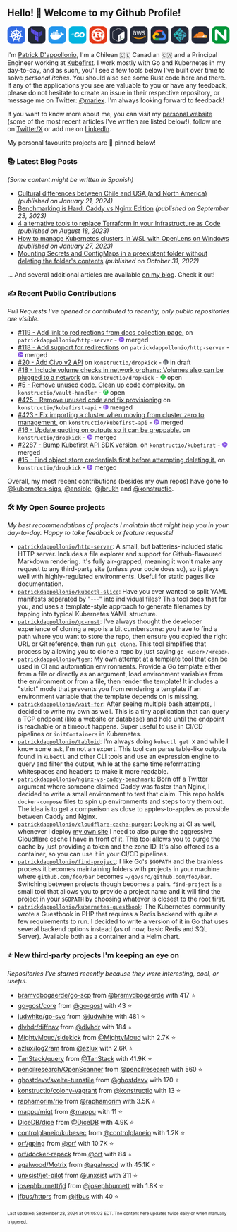 <!-- DO NOT EDIT THIS FILE DIRECTLY! This file was automatically generated from the tool in this repo. -->

## Hello! 👋 Welcome to my Github Profile!

<p align="center">
  <picture>
    <source media="(prefers-color-scheme: dark)" srcset="images/icons-dark.png">
    <source media="(prefers-color-scheme: light)" srcset="images/icons-light.png">
    <img src="images/icons-dark.png" alt="technologies I use">
  </picture>
</p>

I'm [Patrick D'appollonio](https://www.patrickdap.com), I'm a Chilean 🇨🇱 Canadian 🇨🇦 and a Principal Engineer working at [Kubefirst](https://kubefirst.io). I work mostly with Go and Kubernetes in my day-to-day, and as such, you'll see a few tools below I've built over time to solve *personal itches*. You should also see some Rust code here and there. If any of the applications you see are valuable to you or have any feedback, please do not hesitate to create an issue in their respective repository, or message me on Twitter: [@marlex](https://twitter.com/marlex). I'm always looking forward to feedback!

If you want to know more about me, you can visit my [personal website](https://www.patrickdap.com) (some of the most recent articles I've written are listed below!), follow me on [Twitter/X](https://twitter.com/marlex) or add me on [LinkedIn](https://www.linkedin.com/in/patrickdappollonio/).

My personal favourite projects are 📌 pinned below!
### 📚 Latest Blog Posts

*(Some content might be written in Spanish)*


* [Cultural differences between Chile and USA (and North America)](https://www.patrickdap.com/post/cultural-differences-chile-usa/?ref=github-profile) *(published on January 21, 2024)*
* [Benchmarking is Hard: Caddy vs Nginx Edition](https://www.patrickdap.com/post/benchmarking-is-hard/?ref=github-profile) *(published on September 23, 2023)*
* [4 alternative tools to replace Terraform in your Infrastructure as Code](https://www.patrickdap.com/post/ideas-replace-terraform/?ref=github-profile) *(published on August 18, 2023)*
* [How to manage Kubernetes clusters in WSL with OpenLens on Windows](https://www.patrickdap.com/post/openlens-wsl/?ref=github-profile) *(published on January 27, 2023)*
* [Mounting Secrets and ConfigMaps in a preexistent folder without deleting the folder's contents](https://www.patrickdap.com/post/mounting-secrets-configmaps-without-deleting/?ref=github-profile) *(published on October 31, 2022)*

... And several additional articles are available [on my blog](https://www.patrickdap.com/). Check it out!
### ✍️ Recent Public Contributions

*Pull Requests I've opened or contributed to recently, only public repositories are visible.*


* [#119 - Add link to redirections from docs collection page.](https://github.com/patrickdappollonio/http-server/pull/119) on `patrickdappollonio/http-server` - <img src="images/github-merged.png" width="12px" height="12px"> merged
* [#118 - Add support for redirections](https://github.com/patrickdappollonio/http-server/pull/118) on `patrickdappollonio/http-server` - <img src="images/github-merged.png" width="12px" height="12px"> merged
* [#20 - Add Civo v2 API](https://github.com/konstructio/dropkick/pull/20) on `konstructio/dropkick` - <img src="images/github-draft.png" width="12px" height="12px"> in draft
* [#18 - Include volume checks in network orphans: Volumes also can be plugged to a network](https://github.com/konstructio/dropkick/pull/18) on `konstructio/dropkick` - <img src="images/github-open.png" width="12px" height="12px"> open
* [#5 - Remove unused code. Clean up code complexity.](https://github.com/konstructio/vault-handler/pull/5) on `konstructio/vault-handler` - <img src="images/github-open.png" width="12px" height="12px"> open
* [#425 - Remove unused code and fix provisioning](https://github.com/konstructio/kubefirst-api/pull/425) on `konstructio/kubefirst-api` - <img src="images/github-merged.png" width="12px" height="12px"> merged
* [#423 - Fix importing a cluster when moving from cluster zero to management.](https://github.com/konstructio/kubefirst-api/pull/423) on `konstructio/kubefirst-api` - <img src="images/github-merged.png" width="12px" height="12px"> merged
* [#16 - Update quoting on outputs so it can be greppable.](https://github.com/konstructio/dropkick/pull/16) on `konstructio/dropkick` - <img src="images/github-merged.png" width="12px" height="12px"> merged
* [#2287 - Bump Kubefirst API SDK version.](https://github.com/konstructio/kubefirst/pull/2287) on `konstructio/kubefirst` - <img src="images/github-merged.png" width="12px" height="12px"> merged
* [#15 - Find object store credentials first before attempting deleting it.](https://github.com/konstructio/dropkick/pull/15) on `konstructio/dropkick` - <img src="images/github-merged.png" width="12px" height="12px"> merged

Overall, my most recent contributions (besides my own repos) have gone to 
[@kubernetes-sigs](https://github.com/kubernetes-sigs),
[@ansible](https://github.com/ansible),
[@jbrukh](https://github.com/jbrukh)
and [@konstructio](https://github.com/konstructio).
### 🛠️ My Open Source projects

*My best recommendations of projects I maintain that might help you in your day-to-day. Happy to take feedback or feature requests!*


* [`patrickdappollonio/http-server`](https://github.com/patrickdappollonio/http-server): A small, but batteries-included static HTTP server. Includes a file explorer and support for Github-flavoured Markdown rendering. It's fully air-grapped, meaning it won't make any request to any third-party site (unless your code does so), so it plays well with highly-regulated environments. Useful for static pages like documentation.
* [`patrickdappollonio/kubectl-slice`](https://github.com/patrickdappollonio/kubectl-slice): Have you ever wanted to split YAML manifests separated by "---" into individual files? This tool does that for you, and uses a template-style approach to generate filenames by tapping into typical Kubernetes YAML structure.
* [`patrickdappollonio/gc-rust`](https://github.com/patrickdappollonio/gc-rust): I've always thought the developer experience of cloning a repo is a bit cumbersome: you have to find a path where you want to store the repo, then ensure you copied the right URL or Git reference, then run `git clone`. This tool simplifies that process by allowing you to clone a repo by just saying `gc <user>/<repo>`.
* [`patrickdappollonio/tgen`](https://github.com/patrickdappollonio/tgen): My own attempt at a template tool that can be used in CI and automation environments. Provide a Go template either from a file or directly as an argument, load environment variables from the environment or from a file, then render the template! It includes a "strict" mode that prevents you from rendering a template if an environment variable that the template depends on is missing.
* [`patrickdappollonio/wait-for`](https://github.com/patrickdappollonio/wait-for): After seeing multiple bash attempts, I decided to write my own as well. This is a tiny application that can query a TCP endpoint (like a website or database) and hold until the endpoint is reachable or a timeout happens. Super useful to use in CI/CD pipelines or `initContainers` in Kubernetes.
* [`patrickdappollonio/tabloid`](https://github.com/patrickdappollonio/tabloid): I'm always doing `kubectl get X` and while I know some `awk`, I'm not an expert. This tool can parse table-like outputs found in `kubectl` and other CLI tools and use an expression engine to query and filter the output, while at the same time reformatting whitespaces and headers to make it more readable.
* [`patrickdappollonio/nginx-vs-caddy-benchmark`](https://github.com/patrickdappollonio/nginx-vs-caddy-benchmark): Born off a Twitter argument where someone claimed Caddy was faster than Nginx, I decided to write a small environment to test that claim. This repo holds `docker-compose` files to spin up environments and steps to try them out. The idea is to get a comparison as close to apples-to-apples as possible between Caddy and Nginx.
* [`patrickdappollonio/cloudflare-cache-purger`](https://github.com/patrickdappollonio/cloudflare-cache-purger): Looking at CI as well, whenever I deploy [my own site](https://www.patrickdap.com) I need to also purge the aggressive Cloudflare cache I have in front of it. This tool allows you to purge the cache by just providing a token and the zone ID. It's also offered as a container, so you can use it in your CI/CD pipelines.
* [`patrickdappollonio/find-project`](https://github.com/patrickdappollonio/find-project): I like Go's `$GOPATH` and the brainless process it becomes maintaining folders with projects in your machine where `github.com/foo/bar` becomes `~/go/src/github.com/foo/bar`. Switching between projects though becomes a pain. `find-project` is a small tool that allows you to provide a project name and it will find the project in your `$GOPATH` by choosing whatever is closest to the root first.
* [`patrickdappollonio/kubernetes-guestbook`](https://github.com/patrickdappollonio/kubernetes-guestbook): The Kubernetes community wrote a Guestbook in PHP that requires a Redis backend with quite a few requirements to run. I decided to write a version of it in Go that uses several backend options instead (as of now, basic Redis and SQL Server). Available both as a container and a Helm chart.
### ⭐ New third-party projects I'm keeping an eye on

*Repositories I've starred recently because they were interesting, cool, or useful.*


* [bramvdbogaerde/go-scp](https://github.com/bramvdbogaerde/go-scp) from [@bramvdbogaerde](https://github.com/bramvdbogaerde) with 417 ⭐️
* [go-gost/core](https://github.com/go-gost/core) from [@go-gost](https://github.com/go-gost) with 43 ⭐️
* [judwhite/go-svc](https://github.com/judwhite/go-svc) from [@judwhite](https://github.com/judwhite) with 481 ⭐️
* [dlvhdr/diffnav](https://github.com/dlvhdr/diffnav) from [@dlvhdr](https://github.com/dlvhdr) with 184 ⭐️
* [MightyMoud/sidekick](https://github.com/MightyMoud/sidekick) from [@MightyMoud](https://github.com/MightyMoud) with 2.7K ⭐️
* [azlux/log2ram](https://github.com/azlux/log2ram) from [@azlux](https://github.com/azlux) with 2.6K ⭐️
* [TanStack/query](https://github.com/TanStack/query) from [@TanStack](https://github.com/TanStack) with 41.9K ⭐️
* [pencilresearch/OpenScanner](https://github.com/pencilresearch/OpenScanner) from [@pencilresearch](https://github.com/pencilresearch) with 560 ⭐️
* [ghostdevv/svelte-turnstile](https://github.com/ghostdevv/svelte-turnstile) from [@ghostdevv](https://github.com/ghostdevv) with 170 ⭐️
* [konstructio/colony-vagrant](https://github.com/konstructio/colony-vagrant) from [@konstructio](https://github.com/konstructio) with 13 ⭐️
* [raphamorim/rio](https://github.com/raphamorim/rio) from [@raphamorim](https://github.com/raphamorim) with 3.5K ⭐️
* [mappu/miqt](https://github.com/mappu/miqt) from [@mappu](https://github.com/mappu) with 11 ⭐️
* [DiceDB/dice](https://github.com/DiceDB/dice) from [@DiceDB](https://github.com/DiceDB) with 4.9K ⭐️
* [controlplaneio/kubesec](https://github.com/controlplaneio/kubesec) from [@controlplaneio](https://github.com/controlplaneio) with 1.2K ⭐️
* [orf/gping](https://github.com/orf/gping) from [@orf](https://github.com/orf) with 10.7K ⭐️
* [orf/docker-repack](https://github.com/orf/docker-repack) from [@orf](https://github.com/orf) with 84 ⭐️
* [agalwood/Motrix](https://github.com/agalwood/Motrix) from [@agalwood](https://github.com/agalwood) with 45.1K ⭐️
* [unxsist/jet-pilot](https://github.com/unxsist/jet-pilot) from [@unxsist](https://github.com/unxsist) with 311 ⭐️
* [josephburnett/jd](https://github.com/josephburnett/jd) from [@josephburnett](https://github.com/josephburnett) with 1.8K ⭐️
* [jfbus/httprs](https://github.com/jfbus/httprs) from [@jfbus](https://github.com/jfbus) with 40 ⭐️

<sup><sub>Last updated: September 28, 2024 at 04:05:03 EDT. The content here updates twice daily or when manually triggered.</sup></sub>